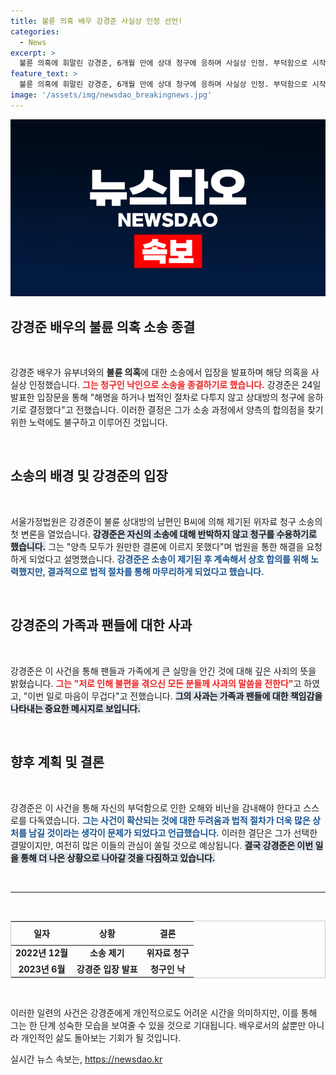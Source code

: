```yaml
---
title: 불륜 의혹 배우 강경준 사실상 인정 선언!
categories:
  - News
excerpt: >
  불륜 의혹에 휘말린 강경준, 6개월 만에 상대 청구에 응하며 사실상 인정. 부덕함으로 시작된 일이라며 사과의 뜻도 전해. 과연 그의 선택이 어떤 파장을 일으킬까? 클릭해서 더 알고 싶다면 지금 들어오세요!
feature_text: >
  불륜 의혹에 휘말린 강경준, 6개월 만에 상대 청구에 응하며 사실상 인정. 부덕함으로 시작된 일이라며 사과의 뜻도 전해. 과연 그의 선택이 어떤 파장을 일으킬까? 클릭해서 더 알고 싶다면 지금 들어오세요!
image: '/assets/img/newsdao_breakingnews.jpg'
---
```


<p><img src="/assets/img/newsdao_breakingnews.jpg" alt="cryptoinkorea 속보" /></p>

<h2 data-ke-size="size26">강경준 배우의 불륜 의혹 소송 종결</h2>

<p data-ke-size="size16">&nbsp;</p>

<p>강경준 배우가 유부녀와의 <b>불륜 의혹</b>에 대한 소송에서 입장을 발표하며 해당 의혹을 사실상 인정했습니다. <b><span style="color: #ee2323;">그는 청구인 낙인으로 소송을 종결하기로 했습니다.</span></b> 강경준은 24일 발표한 입장문을 통해 "해명을 하거나 법적인 절차로 다투지 않고 상대방의 청구에 응하기로 결정했다"고 전했습니다. 이러한 결정은 그가 소송 과정에서 양측의 합의점을 찾기 위한 노력에도 불구하고 이루어진 것입니다. </p>

<p data-ke-size="size16">&nbsp;</p>

<h2 data-ke-size="size26">소송의 배경 및 강경준의 입장</h2>

<p data-ke-size="size16">&nbsp;</p>

<p>서울가정법원은 강경준이 불륜 상대방의 남편인 B씨에 의해 제기된 위자료 청구 소송의 첫 변론을 열었습니다. <b><span style="background-color: #21538527;">강경준은 자신의 소송에 대해 반박하지 않고 청구를 수용하기로 했습니다.</span></b> 그는 "양측 모두가 원만한 결론에 이르지 못했다"며 법원을 통한 해결을 요청하게 되었다고 설명했습니다. <b><span style="color: #1a5490;">강경준은 소송이 제기된 후 계속해서 상호 합의를 위해 노력했지만, 결과적으로 법적 절차를 통해 마무리하게 되었다고 했습니다.</span></b></p>

<p data-ke-size="size16">&nbsp;</p>

<h2 data-ke-size="size26">강경준의 가족과 팬들에 대한 사과</h2>

<p data-ke-size="size16">&nbsp;</p>

<p>강경준은 이 사건을 통해 팬들과 가족에게 큰 실망을 안긴 것에 대해 깊은 사죄의 뜻을 밝혔습니다. <b><span style="color: #ee2323;">그는 "저로 인해 불편을 겪으신 모든 분들께 사과의 말씀을 전한다"</span></b>고 하였고, "이번 일로 마음이 무겁다"고 전했습니다. <b><span style="background-color: #21538527;">그의 사과는 가족과 팬들에 대한 책임감을 나타내는 중요한 메시지로 보입니다.</span></b></p>

<p data-ke-size="size16">&nbsp;</p>

<h2 data-ke-size="size26">향후 계획 및 결론</h2>

<p data-ke-size="size16">&nbsp;</p>

<p>강경준은 이 사건을 통해 자신의 부덕함으로 인한 오해와 비난을 감내해야 한다고 스스로를 다독였습니다. <b><span style="color: #1a5490;">그는 사건이 확산되는 것에 대한 두려움과 법적 절차가 더욱 많은 상처를 남길 것이라는 생각이 문제가 되었다고 언급했습니다.</span></b> 이러한 결단은 그가 선택한 결말이지만, 여전히 많은 이들의 관심이 쏠릴 것으로 예상됩니다. <b><span style="background-color: #21538527;">결국 강경준은 이번 일을 통해 더 나은 상황으로 나아갈 것을 다짐하고 있습니다.</span></b></p>

<p data-ke-size="size16">&nbsp;</p>

<hr>

<p data-ke-size="size16">&nbsp;</p>

<table style="border: 1px solid #ccc; width: 100%; border-collapse: collapse;">
    <thead>
        <tr>
            <th style="text-align: center; height: 30px;"><b>일자</b></th>
            <th style="text-align: center; height: 30px;"><b>상황</b></th>
            <th style="text-align: center; height: 30px;"><b>결론</b></th>
        </tr>
    </thead>
    <tbody>
        <tr>
            <td style="text-align: center; height: 17px;"><b>2022년 12월</b></td>
            <td style="text-align: center; height: 17px;"><b>소송 제기</b></td>
            <td style="text-align: center; height: 17px;"><b>위자료 청구</b></td>
        </tr>
        <tr>
            <td style="text-align: center; height: 17px;"><b>2023년 6월</b></td>
            <td style="text-align: center; height: 17px;"><b>강경준 입장 발표</b></td>
            <td style="text-align: center; height: 17px;"><b>청구인 낙</b></td>
        </tr>
    </tbody>
</table>

<p data-ke-size="size16">&nbsp;</p>

<p>이러한 일련의 사건은 강경준에게 개인적으로도 어려운 시간을 의미하지만, 이를 통해 그는 한 단계 성숙한 모습을 보여줄 수 있을 것으로 기대됩니다. 배우로서의 삶뿐만 아니라 개인적인 삶도 돌아보는 기회가 될 것입니다.</p>
실시간 뉴스 속보는, <a href="https://newsdao.kr" rel="dofollow">https://newsdao.kr</a>


